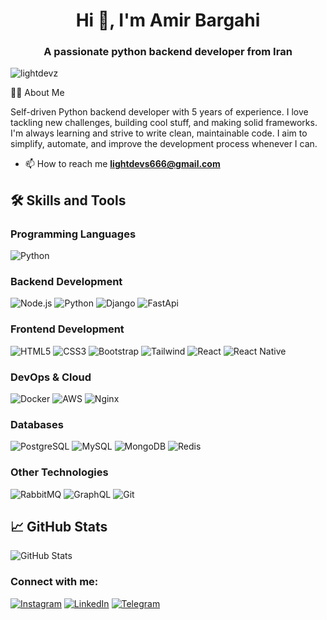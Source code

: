<h1 align="center">Hi 👋, I'm Amir Bargahi</h1>
<h3 align="center">A passionate python backend developer from Iran</h3>

<p align="left"> <img src="https://komarev.com/ghpvc/?username=lightdevz&label=Profile%20views&color=0e75b6&style=flat" alt="lightdevz" /> </p>

👨‍💻 About Me

Self-driven Python backend developer with 5 years of experience. I love tackling new challenges, building cool stuff, and making solid frameworks. I'm always learning and strive to write clean, maintainable code. I aim to simplify, automate, and improve the development process whenever I can.

- 📫 How to reach me **lightdevs666@gmail.com**
  
## 🛠 Skills and Tools

### Programming Languages
![Python](https://img.shields.io/badge/-Python-333333?style=flat&logo=python)

### Backend Development
![Node.js](https://img.shields.io/badge/-Node.js-333333?style=flat&logo=node.js)
![Python](https://img.shields.io/badge/-Python-333333?style=flat&logo=python)
![Django](https://img.shields.io/badge/-Django-333333?style=flat&logo=django)
![FastApi](https://img.shields.io/badge/-FastApi-333333?style=flat&logo=fastapi)

### Frontend Development
![HTML5](https://img.shields.io/badge/-HTML5-333333?style=flat&logo=html5)
![CSS3](https://img.shields.io/badge/-CSS3-333333?style=flat&logo=css3)
![Bootstrap](https://img.shields.io/badge/-Bootstrap-333333?style=flat&logo=bootstrap)
![Tailwind](https://img.shields.io/badge/-Bootstrap-333333?style=flat&logo=tailwind)
![React](https://img.shields.io/badge/-React-333333?style=flat&logo=react)
![React Native](https://img.shields.io/badge/-React_Native-333333?style=flat&logo=react)

### DevOps & Cloud
![Docker](https://img.shields.io/badge/-Docker-333333?style=flat&logo=docker)
![AWS](https://img.shields.io/badge/-AWS-333333?style=flat&logo=amazonaws)
![Nginx](https://img.shields.io/badge/-Nginx-333333?style=flat&logo=nginx)

### Databases
![PostgreSQL](https://img.shields.io/badge/-PostgreSQL-333333?style=flat&logo=postgresql)
![MySQL](https://img.shields.io/badge/-MySQL-333333?style=flat&logo=mysql)
![MongoDB](https://img.shields.io/badge/-MongoDB-333333?style=flat&logo=mongodb)
![Redis](https://img.shields.io/badge/-Redis-333333?style=flat&logo=redis)

### Other Technologies
![RabbitMQ](https://img.shields.io/badge/-RabbitMQ-333333?style=flat&logo=rabbitmq)
![GraphQL](https://img.shields.io/badge/-GraphQL-333333?style=flat&logo=graphql)
![Git](https://img.shields.io/badge/-Git-333333?style=flat&logo=git)

## 📈 GitHub Stats
![GitHub Stats](https://github-readme-stats.vercel.app/api?username=lightdevz&show_icons=true&theme=radical)

<h3 align="left">Connect with me:</h3>

[![Instagram](https://img.shields.io/badge/Instagram-%23E4405F.svg?logo=Instagram&logoColor=white)](https://instagram.com/amirb002) [![LinkedIn](https://img.shields.io/badge/LinkedIn-%230077B5.svg?logo=linkedin&logoColor=white)](https://www.linkedin.com/in/amir-bargahi/) [![Telegram](https://img.shields.io/badge/-Telegram-0077B5?style=flat&logo=Telegram&logoColor=white)](https://t.me/drdevz)
